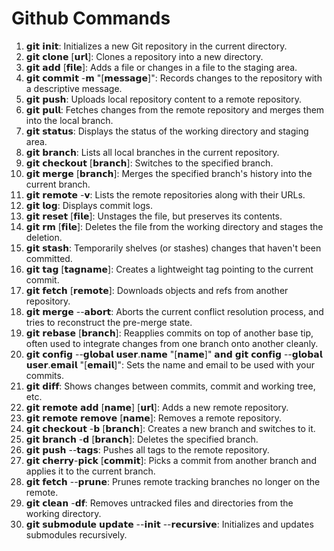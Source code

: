 # Github Commands

1. 𝗴𝗶𝘁 𝗶𝗻𝗶𝘁: Initializes a new Git repository in the current directory.
2. 𝗴𝗶𝘁 𝗰𝗹𝗼𝗻𝗲 [𝘂𝗿𝗹]: Clones a repository into a new directory.
3. 𝗴𝗶𝘁 𝗮𝗱𝗱 [𝗳𝗶𝗹𝗲]: Adds a file or changes in a file to the staging area.
4. 𝗴𝗶𝘁 𝗰𝗼𝗺𝗺𝗶𝘁 -𝗺 "[𝗺𝗲𝘀𝘀𝗮𝗴𝗲]": Records changes to the repository with a descriptive message.
5. 𝗴𝗶𝘁 𝗽𝘂𝘀𝗵: Uploads local repository content to a remote repository.
6. 𝗴𝗶𝘁 𝗽𝘂𝗹𝗹: Fetches changes from the remote repository and merges them into the local branch.
7. 𝗴𝗶𝘁 𝘀𝘁𝗮𝘁𝘂𝘀: Displays the status of the working directory and staging area.
8. 𝗴𝗶𝘁 𝗯𝗿𝗮𝗻𝗰𝗵: Lists all local branches in the current repository.
9. 𝗴𝗶𝘁 𝗰𝗵𝗲𝗰𝗸𝗼𝘂𝘁 [𝗯𝗿𝗮𝗻𝗰𝗵]: Switches to the specified branch.
10. 𝗴𝗶𝘁 𝗺𝗲𝗿𝗴𝗲 [𝗯𝗿𝗮𝗻𝗰𝗵]: Merges the specified branch's history into the current branch.
11. 𝗴𝗶𝘁 𝗿𝗲𝗺𝗼𝘁𝗲 -𝘃: Lists the remote repositories along with their URLs.
12. 𝗴𝗶𝘁 𝗹𝗼𝗴: Displays commit logs.
13. 𝗴𝗶𝘁 𝗿𝗲𝘀𝗲𝘁 [𝗳𝗶𝗹𝗲]: Unstages the file, but preserves its contents.
14. 𝗴𝗶𝘁 𝗿𝗺 [𝗳𝗶𝗹𝗲]: Deletes the file from the working directory and stages the deletion.
15. 𝗴𝗶𝘁 𝘀𝘁𝗮𝘀𝗵: Temporarily shelves (or stashes) changes that haven't been committed.
16. 𝗴𝗶𝘁 𝘁𝗮𝗴 [𝘁𝗮𝗴𝗻𝗮𝗺𝗲]: Creates a lightweight tag pointing to the current commit.
17. 𝗴𝗶𝘁 𝗳𝗲𝘁𝗰𝗵 [𝗿𝗲𝗺𝗼𝘁𝗲]: Downloads objects and refs from another repository.
18. 𝗴𝗶𝘁 𝗺𝗲𝗿𝗴𝗲 --𝗮𝗯𝗼𝗿𝘁: Aborts the current conflict resolution process, and tries to reconstruct the pre-merge state.
19. 𝗴𝗶𝘁 𝗿𝗲𝗯𝗮𝘀𝗲 [𝗯𝗿𝗮𝗻𝗰𝗵]: Reapplies commits on top of another base tip, often used to integrate changes from one branch onto another cleanly.
20. 𝗴𝗶𝘁 𝗰𝗼𝗻𝗳𝗶𝗴 --𝗴𝗹𝗼𝗯𝗮𝗹 𝘂𝘀𝗲𝗿.𝗻𝗮𝗺𝗲 "[𝗻𝗮𝗺𝗲]" 𝗮𝗻𝗱 𝗴𝗶𝘁 𝗰𝗼𝗻𝗳𝗶𝗴 --𝗴𝗹𝗼𝗯𝗮𝗹 𝘂𝘀𝗲𝗿.𝗲𝗺𝗮𝗶𝗹 "[𝗲𝗺𝗮𝗶𝗹]": Sets the name and email to be used with your commits.
21. 𝗴𝗶𝘁 𝗱𝗶𝗳𝗳: Shows changes between commits, commit and working tree, etc.
22. 𝗴𝗶𝘁 𝗿𝗲𝗺𝗼𝘁𝗲 𝗮𝗱𝗱 [𝗻𝗮𝗺𝗲] [𝘂𝗿𝗹]: Adds a new remote repository.
23. 𝗴𝗶𝘁 𝗿𝗲𝗺𝗼𝘁𝗲 𝗿𝗲𝗺𝗼𝘃𝗲 [𝗻𝗮𝗺𝗲]: Removes a remote repository.
24. 𝗴𝗶𝘁 𝗰𝗵𝗲𝗰𝗸𝗼𝘂𝘁 -𝗯 [𝗯𝗿𝗮𝗻𝗰𝗵]: Creates a new branch and switches to it.
25. 𝗴𝗶𝘁 𝗯𝗿𝗮𝗻𝗰𝗵 -𝗱 [𝗯𝗿𝗮𝗻𝗰𝗵]: Deletes the specified branch.
26. 𝗴𝗶𝘁 𝗽𝘂𝘀𝗵 --𝘁𝗮𝗴𝘀: Pushes all tags to the remote repository.
27. 𝗴𝗶𝘁 𝗰𝗵𝗲𝗿𝗿𝘆-𝗽𝗶𝗰𝗸 [𝗰𝗼𝗺𝗺𝗶𝘁]: Picks a commit from another branch and applies it to the current branch.
28. 𝗴𝗶𝘁 𝗳𝗲𝘁𝗰𝗵 --𝗽𝗿𝘂𝗻𝗲: Prunes remote tracking branches no longer on the remote.
29. 𝗴𝗶𝘁 𝗰𝗹𝗲𝗮𝗻 -𝗱𝗳: Removes untracked files and directories from the working directory.
30. 𝗴𝗶𝘁 𝘀𝘂𝗯𝗺𝗼𝗱𝘂𝗹𝗲 𝘂𝗽𝗱𝗮𝘁𝗲 --𝗶𝗻𝗶𝘁 --𝗿𝗲𝗰𝘂𝗿𝘀𝗶𝘃𝗲: Initializes and updates submodules recursively.
